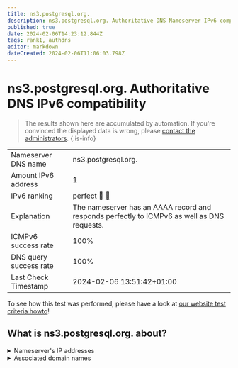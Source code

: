 ```yaml
---
title: ns3.postgresql.org.
description: ns3.postgresql.org. Authoritative DNS Nameserver IPv6 compatibility
published: true
date: 2024-02-06T14:23:12.844Z
tags: rank1, authdns
editor: markdown
dateCreated: 2024-02-06T11:06:03.798Z
---
```


# ns3.postgresql.org. Authoritative DNS IPv6 compatibility

> The results shown here are accumulated by automation. If you're convinced the displayed data is wrong, please [contact the administrators](/howto/chat). 
{.is-info}




|   |   |
| - | - |
| Nameserver DNS name | ns3.postgresql.org.
| Amount IPv6 address | 1
| IPv6 ranking | perfect :1st_place_medal: [🔗](/howto/ranking) |
| Explanation | The nameserver has an AAAA record and responds perfectly to ICMPv6 as well as DNS requests. |
| ICMPv6 success rate | 100%|
| DNS query success rate | 100% |
| Last Check Timestamp | 2024-02-06 13:51:42+01:00 |

To see how this test was performed, please have a look at [our website test criteria howto](/howto/testcriteria/authdns)!


## What is ns3.postgresql.org. about?




<details>
<summary>Nameserver's IP addresses</summary>

2a02:16a8:dc51::51

</details>



<details>
<summary>Associated domain names</summary>

www.postgresql.org

</details>
